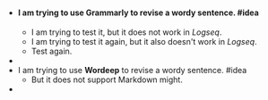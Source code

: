 - #### I am trying to use **Grammarly** to revise a wordy sentence. #idea
	- I am trying to test it, but it does not work in *Logseq*.
	- I am trying to test it again, but it also doesn't work in *Logseq*.
	- Test again.
-
- I am trying to use **Wordeep** to revise a wordy sentence. #idea
	- But it does not support Markdown might.
-